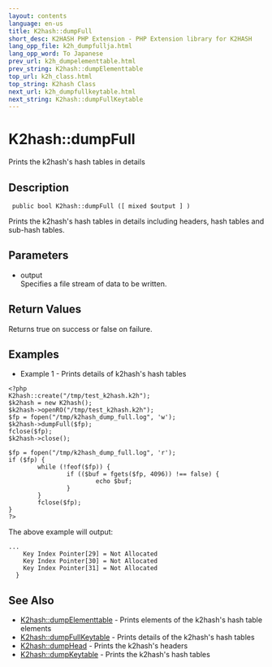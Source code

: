 ```yaml
---
layout: contents
language: en-us
title: K2hash::dumpFull
short_desc: K2HASH PHP Extension - PHP Extension library for K2HASH
lang_opp_file: k2h_dumpfullja.html
lang_opp_word: To Japanese
prev_url: k2h_dumpelementtable.html
prev_string: K2hash::dumpElementtable
top_url: k2h_class.html
top_string: K2hash Class
next_url: k2h_dumpfullkeytable.html
next_string: K2hash::dumpFullKeytable
---
```


# K2hash::dumpFull
Prints the k2hash's hash tables in details

## Description
```
 public bool K2hash::dumpFull ([ mixed $output ] )
```
Prints the k2hash's hash tables in details including headers, hash tables and sub-hash tables. 

## Parameters
- output  
Specifies a file stream of data to be written.

## Return Values
Returns true on success or false on failure. 

## Examples
- Example 1 - Prints details of k2hash's hash tables
```
<?php
K2hash::create("/tmp/test_k2hash.k2h");
$k2hash = new K2hash();
$k2hash->openRO("/tmp/test_k2hash.k2h");
$fp = fopen("/tmp/k2hash_dump_full.log", 'w');
$k2hash->dumpFull($fp);
fclose($fp);
$k2hash->close();

$fp = fopen("/tmp/k2hash_dump_full.log", 'r');
if ($fp) {
        while (!feof($fp)) {
                if (($buf = fgets($fp, 4096)) !== false) {
                        echo $buf;
                }
        }
        fclose($fp);
}
?>
```
The above example will output:
```
...
    Key Index Pointer[29] = Not Allocated
    Key Index Pointer[30] = Not Allocated
    Key Index Pointer[31] = Not Allocated
  }
```

## See Also
- [K2hash::dumpElementtable](k2h_dumpelementtable.html) - Prints elements of the k2hash's hash table elements
- [K2hash::dumpFullKeytable](k2h_dumpfullkeytable.html) - Prints details of the k2hash's hash tables
- [K2hash::dumpHead](k2h_dumphead.html) - Prints the k2hash's headers
- [K2hash::dumpKeytable](k2h_dumpkeytable.html) - Prints the k2hash's hash tables
